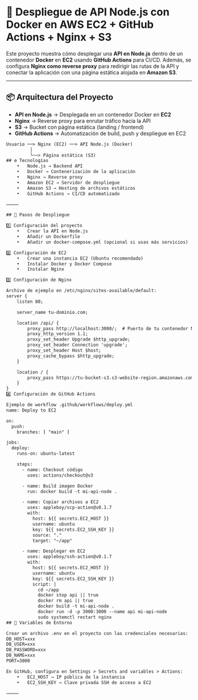# 🚀 Despliegue de API Node.js con Docker en AWS EC2 + GitHub Actions + Nginx + S3

Este proyecto muestra cómo desplegar una **API en Node.js** dentro de un contenedor **Docker** en **EC2** usando **GitHub Actions** para CI/CD. Además, se configura **Nginx como reverse proxy** para redirigir las rutas de la API y conectar la aplicación con una página estática alojada en **Amazon S3**.

---

## 📦 Arquitectura del Proyecto

- **API en Node.js** → Desplegada en un contenedor Docker en **EC2**  
- **Nginx** → Reverse proxy para enrutar tráfico hacia la API  
- **S3** → Bucket con página estática (landing / frontend)  
- **GitHub Actions** → Automatización de build, push y despliegue en EC2  

```txt
Usuario ──> Nginx (EC2) ──> API Node.js (Docker)
         │
         └──> Página estática (S3)
## ⚙️ Tecnologías
	•	Node.js → Backend API
	•	Docker → Contenerización de la aplicación
	•	Nginx → Reverse proxy
	•	Amazon EC2 → Servidor de despliegue
	•	Amazon S3 → Hosting de archivos estáticos
	•	GitHub Actions → CI/CD automatizado

⸻

## 🚀 Pasos de Despliegue

1️⃣ Configuración del proyecto
	•	Crear la API en Node.js
	•	Añadir un Dockerfile
	•	Añadir un docker-compose.yml (opcional si usas más servicios)

2️⃣ Configuración de EC2
	•	Crear una instancia EC2 (Ubuntu recomendado)
	•	Instalar Docker y Docker Compose
	•	Instalar Nginx

3️⃣ Configuración de Nginx

Archivo de ejemplo en /etc/nginx/sites-available/default:
server {
    listen 80;

    server_name tu-dominio.com;

    location /api/ {
        proxy_pass http://localhost:3000/;  # Puerto de tu contenedor Node
        proxy_http_version 1.1;
        proxy_set_header Upgrade $http_upgrade;
        proxy_set_header Connection 'upgrade';
        proxy_set_header Host $host;
        proxy_cache_bypass $http_upgrade;
    }

    location / {
        proxy_pass https://tu-bucket-s3.s3-website-region.amazonaws.com/;
    }
}
4️⃣ Configuración de GitHub Actions

Ejemplo de workflow .github/workflows/deploy.yml
name: Deploy to EC2

on:
  push:
    branches: [ "main" ]

jobs:
  deploy:
    runs-on: ubuntu-latest

    steps:
      - name: Checkout código
        uses: actions/checkout@v3

      - name: Build imagen Docker
        run: docker build -t mi-api-node .

      - name: Copiar archivos a EC2
        uses: appleboy/scp-action@v0.1.7
        with:
          host: ${{ secrets.EC2_HOST }}
          username: ubuntu
          key: ${{ secrets.EC2_SSH_KEY }}
          source: "."
          target: "~/app"

      - name: Desplegar en EC2
        uses: appleboy/ssh-action@v0.1.7
        with:
          host: ${{ secrets.EC2_HOST }}
          username: ubuntu
          key: ${{ secrets.EC2_SSH_KEY }}
          script: |
            cd ~/app
            docker stop api || true
            docker rm api || true
            docker build -t mi-api-node .
            docker run -d -p 3000:3000 --name api mi-api-node
            sudo systemctl restart nginx
## 🔐 Variables de Entorno

Crear un archivo .env en el proyecto con las credenciales necesarias:
DB_HOST=xxx
DB_USER=xxx
DB_PASSWORD=xxx
DB_NAME=xxx
PORT=3000

En GitHub, configura en Settings > Secrets and variables > Actions:
	•	EC2_HOST → IP pública de la instancia
	•	EC2_SSH_KEY → Clave privada SSH de acceso a EC2

⸻


